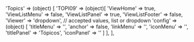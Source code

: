 'Topics' => (object) [
'TOPI09' => (object)[
'ViewHome' => true,
'ViewListMenu' => false,
'ViewListPanel' => true,
'ViewListFooter' => false,
'Viewer' => 'dropdown', // accepted values, list or dropdown
'config' => (object) [
'titleMenu' => '',
'anchor' => false,
'linkMenu' => '',
'iconMenu' => '',
'titlePanel' => 'Tópicos',
'iconPanel' => ''
]
],
],
